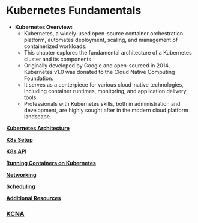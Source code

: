 # Kubernetes Fundamentals

- **Kubernetes Overview:**
    - Kubernetes, a widely-used open-source container orchestration platform, automates deployment, scaling, and management of containerized workloads.
    - This chapter explores the fundamental architecture of a Kubernetes cluster and its components.
    - Originally developed by Google and open-sourced in 2014, Kubernetes v1.0 was donated to the Cloud Native Computing Foundation.
    - It serves as a centerpiece for various cloud-native technologies, including container runtimes, monitoring, and application delivery tools.
    - Professionals with Kubernetes skills, both in administration and development, are highly sought after in the modern cloud platform landscape.

[**Kubernetes Architecture**](https://kevinsulatra.github.io/k8snotes/kcna_notes/k8s_fundamentals/k8s_arch.html)

[**K8s Setup**]()

[**K8s API**]()

[**Running Containers on Kubernetes**]()

[**Networking**]()

[**Scheduling**]()

[**Additional Resources**]()

### [**KCNA**](https://kevinsulatra.github.io/k8snotes/kcna_notes/kcna.html)
